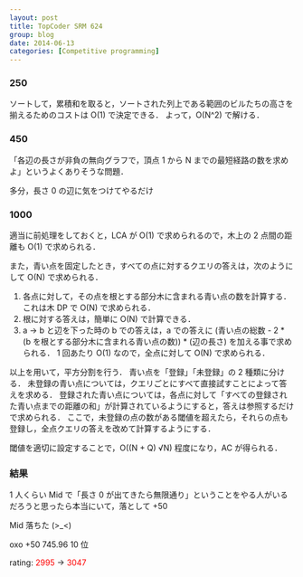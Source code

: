 ```yaml
---
layout: post
title: TopCoder SRM 624
group: blog
date: 2014-06-13
categories: [Competitive programming]
---
```


### 250
ソートして，累積和を取ると，ソートされた列上である範囲のビルたちの高さを揃えるためのコストは O(1) で決定できる．
よって，O(N^2) で解ける．

### 450
「各辺の長さが非負の無向グラフで，頂点 1 から N までの最短経路の数を求めよ」というよくありそうな問題．

多分，長さ 0 の辺に気をつけてやるだけ

### 1000
適当に前処理をしておくと，LCA が O(1) で求められるので，木上の 2 点間の距離も O(1) で求められる．

また，青い点を固定したとき，すべての点に対するクエリの答えは，次のようにして O(N) で求められる．

1. 各点に対して，その点を根とする部分木に含まれる青い点の数を計算する．これは木 DP で O(N) で求められる．
2. 根に対する答えは，簡単に O(N) で計算できる．
3. a -> b と辺を下った時の b での答えは，a での答えに (青い点の総数 - 2 * (b を根とする部分木に含まれる青い点の数)) * (辺の長さ) を加える事で求められる．
1 回あたり O(1) なので，全点に対して O(N) で求められる．

以上を用いて，平方分割を行う．
青い点を「登録」「未登録」の 2 種類に分ける．
未登録の青い点については，クエリごとにすべて直接試すことによって答えを求める．
登録された青い点については，各点に対して「すべての登録された青い点までの距離の和」が計算されているようにすると，答えは参照するだけで求められる．
ここで，未登録の点の数がある閾値を超えたら，それらの点も登録し，全点クエリの答えを改めて計算するようにする．

閾値を適切に設定することで，O((N + Q) √N) 程度になり，AC が得られる．

### 結果
1 人くらい Mid で「長さ 0 が出てきたら無限通り」ということをやる人がいるだろうと思ったら本当にいて，落として +50

Mid 落ちた (>_<)

oxo +50 745.96 10 位

rating: <span style="color:red">2995</span> -> <span style="color:red">3047</span>

